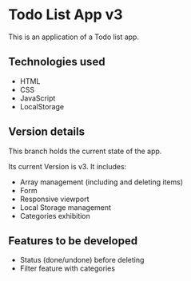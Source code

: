 # Todo List App v3

This is an application of a Todo list app.

## Technologies used

- HTML
- CSS
- JavaScript
- LocalStorage

## Version details

This branch holds the current state of the app.

Its current Version is v3. It includes:

- Array management (including and deleting items)
- Form
- Responsive viewport
- Local Storage management
- Categories exhibition

## Features to be developed

- Status (done/undone) before deleting
- Filter feature with categories
